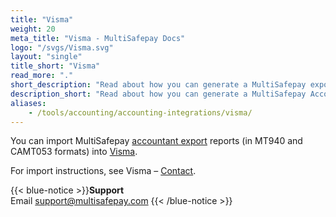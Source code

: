 ```yaml
---
title: "Visma"
weight: 20
meta_title: "Visma - MultiSafepay Docs"
logo: "/svgs/Visma.svg"
layout: "single"
title_short: "Visma"
read_more: "."
short_description: "Read about how you can generate a MultiSafepay export and import to your Visma platform"
description_short: "Read about how you can generate a MultiSafepay Accountant Export for your Visma software platform."
aliases:
    - /tools/accounting/accounting-integrations/visma/
---
```


You can import MultiSafepay [accountant export](/accounting/reports/accountant-export/) reports (in MT940 and CAMT053 formats) into [Visma](https://nl.visma.com/).

For import instructions, see Visma – [Contact](https://nl.visma.com/accountview-support/contact).

{{< blue-notice >}}**Support** <br> Email support@multisafepay.com {{< /blue-notice >}}